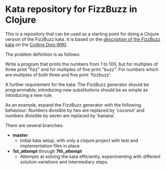 Kata repository for FizzBuzz in Clojure
=======================================

This is a repository that can be used as a starting point for doing a Clojure version of the FizzBuzz kata. 
It is based on the [description of the FizzBuzz kata](http://codingdojo.org/cgi-bin/wiki.pl?KataFizzBuzz) on the [Coding Dojo WIKI](http://codingdojo.org/).

The problem definition is as follows:

Write a program that prints the numbers from 1 to 100, but for multiples of three print "fizz" and for multiples of five print "buzz". For numbers which are multiples of both three and five print 'fizzbuzz'.

A further requirement for the kata: 
The FizzBuzz generator should be programmable; introducing new substitutions should be as simple as introducing a new rule.

As an example, expand the FizzBuzz generator with the following behaviour:
Numbers divisible by two are replaced by 'coconut' and numbers divisible by seven are replaced by 'banana'.

There are several branches:

* **master**
    * Initial kata setup, with only a clojure project with test and implementation files in place
* **1st_attempt** through **7th_attempt**
    * Attempts at solving the kata efficiently, experimenting with different solution variations and intermediary steps.     
